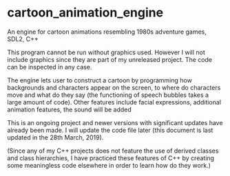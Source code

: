 # cartoon_animation_engine
An engine for cartoon animations resembling 1980s adventure games, SDL2, C++

This program cannot be run without graphics used. However I will not include graphics since they are part of my unreleased project. The code can be inspected in any case.

The engine lets user to construct a cartoon by programming how backgrounds and characters appear on the screen, to where do characters move and what do they say (the functioning of speech bubbles takes a large amount of code). Other features include facial expressions, additional animation features, the sound will be added

This is an ongoing project and newer versions with significant updates have already been made. I will update the code file later (this document is last updated in the 28th March, 2019).

(Since any of my C++ projects does not feature the use of derived classes and class hierarchies, I have practiced these features of C++ by creating some meaningless code elsewhere in order to learn how do they work.)

